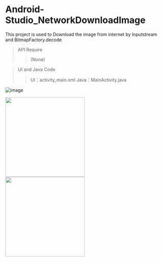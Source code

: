 # Android-Studio_NetworkDownloadImage
This project is used to Download the image from internet by Inputstream and BitmapFactory.decode

>API Require
>
>>(None)

>UI and Java Code
>>UI：activity_main.xml
>>Java：MainActivity.java

![image](https://user-images.githubusercontent.com/41913354/160987645-32211326-ff96-4940-84e0-d9be59ad35f7.png)


<p align="center">
  <img align="left" src="https://user-images.githubusercontent.com/41913354/160986984-75dc8c45-d65d-4f29-ac46-dfb0b70b9307.png" width="250"/>
  <img align="left" src="https://user-images.githubusercontent.com/41913354/160986984-75dc8c45-d65d-4f29-ac46-dfb0b70b9307.png" width="250"/>
</p>
